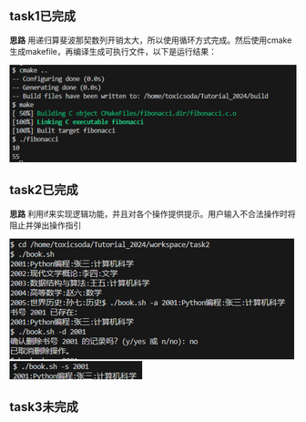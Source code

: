 ## task1已完成
**思路**
用递归算斐波那契数列开销太大，所以使用循环方式完成。然后使用cmake生成makefile，再编译生成可执行文件，以下是运行结果：

![alt text](f1efc9ce3cd6efb13a0d7e3f12234cb.png)

## task2已完成
**思路**
利用if来实现逻辑功能，并且对各个操作提供提示。用户输入不合法操作时将阻止并弹出操作指引 

![alt text](7a3ee2a05e9062e409ab50799204dce.png)
![alt text](d17a0d998f3df13a116cced374f5129.png)

## task3未完成
